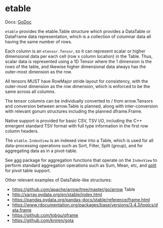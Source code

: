 # etable

Docs: [GoDoc](https://pkg.go.dev/github.com/goki/etable/v2)

`etable` provides the etable.Table structure which provides a DataTable or DataFrame data representation, which is a collection of columnar data all having the same number of rows.

Each column is an `etensor.Tensor`, so it can represent scalar or higher dimensional data per each cell (row x column location) in the Table.  Thus, scalar data is represented using a 1D Tensor where the 1 dimension is the rows of the table, and likewise higher dimensional data always has the outer-most dimension as the row.

All tensors MUST have RowMajor stride layout for consistency, with the outer-most dimension as the row dimension, which is enforced to be the same across all columns.

The tensor columns can be individually converted to / from arrow.Tensors and conversion between arrow.Table is planned, along with inter-conversion with relevant gonum structures including the planned dframe.Frame.

Native support is provided for basic CSV, TSV I/O, including the C++ emergent standard TSV format with full type information in the first row column headers.

The `etable.IndexView` is an indexed view into a Table, which is used for all data-processing operations such as Sort, Filter, Split (group), and for aggregating data as in a pivot-table.

See [agg](https://github.com/goki/etable/v2/tree/master/agg) package for aggregation functions that operate on the `IndexView` to perform standard aggregation operations such as Sum, Mean, etc, and [split](https://github.com/goki/etable/v2/tree/master/split) for pivot table support.

Other relevant examples of DataTable-like structures:
* https://github.com/apache/arrow/tree/master/go/arrow Table
* http://xarray.pydata.org/en/stable/index.html
* https://pandas.pydata.org/pandas-docs/stable/reference/frame.html
* https://www.rdocumentation.org/packages/base/versions/3.4.3/topics/data.frame
* https://github.com/tobgu/qframe
* https://github.com/kniren/gota

